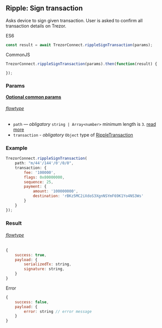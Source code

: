 
## Ripple: Sign transaction
Asks device to sign given transaction. User is asked to confirm all transaction
details on Trezor.

ES6
```javascript
const result = await TrezorConnect.rippleSignTransaction(params);
```

CommonJS
```javascript
TrezorConnect.rippleSignTransaction(params).then(function(result) {

});
```

### Params 
[****Optional common params****](commonParams.md)
###### [flowtype](../../src/js/types/params.js#L149-L154)
* `path` — *obligatory* `string | Array<number>` minimum length is `3`. [read more](path.md)
* `transaction` - *obligatory* `Object` type of [RippleTransaction](../../src/js/types/ripple.js#L36-L42)

### Example
```javascript
TrezorConnect.rippleSignTransaction(
    path: "m/44'/144'/0'/0/0",
    transaction: {
        fee: '100000',
        flags: 0x80000000,
        sequence: 25,
        payment: {
            amount: '100000000',
            destination: 'rBKz5MC2iXdoS3XgnNSYmF69K1Yo4NS3Ws'
        }
    }
});
```

### Result
###### [flowtype](../../src/js/types/ripple.js#L49-L52)
```javascript
{
    success: true,
    payload: {
        serializedTx: string,
        signature: string,
    }
}
```
Error
```javascript
{
    success: false,
    payload: {
        error: string // error message
    }
}
```
